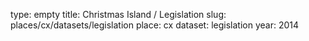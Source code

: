 type: empty
title: Christmas Island / Legislation
slug: places/cx/datasets/legislation
place: cx
dataset: legislation
year: 2014
